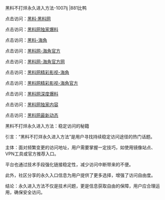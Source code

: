 黑料不打烊永久进入方法-1007lj |881比鸭

点击访问：<a href="https://heiliaolvzlu3.pages.dev">黑料·黑料网</a>

点击访问：<a href="https://heiliaoyvnrda.pages.dev">黑料网独家爆料</a>

点击访问：<a href="https://heiliaokof3cy.pages.dev">黑料-海角</a>

点击访问：<a href="https://heiliao3gvg9.pages.dev">黑料网-海角官方</a>

点击访问：<a href="https://heiliao9wsbg3.pages.dev">黑料网-海角官方网</a>

点击访问：<a href="https://heiliao5s28gk.pages.dev">黑料网精彩影视-海角</a>

点击访问：<a href="https://heiliaoxfe5rb.pages.dev">黑料网精彩影视-海角官方</a>

点击访问：<a href="https://heiliaoryrhyu.pages.dev">黑料网深度爆料</a>

点击访问：<a href="https://heiliaoubleqx.pages.dev">黑料网独家内容</a>

点击访问：<a href="https://heiliaox6jgh3.pages.dev">黑料网最新动态</a>

黑料不打烊永久进入方法：稳定访问的秘籍

引言：“黑料不打烊永久进入方法”是用户寻找持续稳定访问途径的热门话题。

主体：面对频繁变更的访问地址，用户需要掌握一定技巧，如使用镜像站点、VPN工具或官方推荐入口。

平台也通过技术手段强化链接稳定性，减少访问中断带来的不便。

此外，社区分享的永久入口信息为用户提供了更多选择，增强了访问自由度。

结论：永久进入方法不仅是技术问题，更是信息获取自由的保障，用户应合理运用，确保安全访问。
